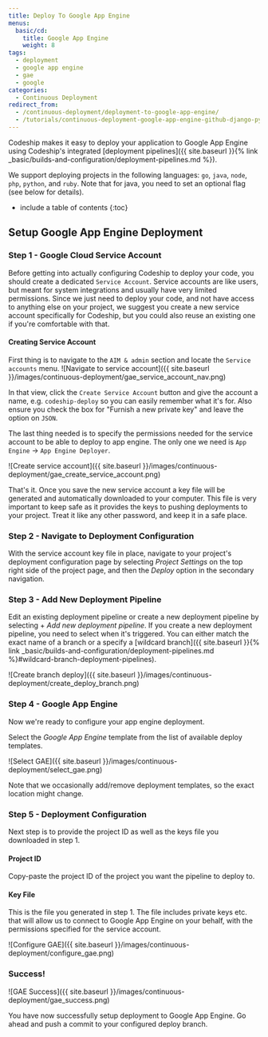 ```yaml
---
title: Deploy To Google App Engine
menus:
  basic/cd:
    title: Google App Engine
    weight: 8
tags:
  - deployment
  - google app engine
  - gae
  - google
categories:
  - Continuous Deployment   
redirect_from:
  - /continuous-deployment/deployment-to-google-app-engine/
  - /tutorials/continuous-deployment-google-app-engine-github-django-python/
---
```


Codeship makes it easy to deploy your application to Google App Engine using Codeship's integrated [deployment pipelines]({{ site.baseurl }}{% link _basic/builds-and-configuration/deployment-pipelines.md %}).

We support deploying projects in the following languages: `go`, `java`, `node`, `php`, `python`, and `ruby`. Note that for java, you need to set an optional flag (see below for details).

* include a table of contents
{:toc}

## Setup Google App Engine Deployment

### Step 1 - Google Cloud Service Account

Before getting into actually configuring Codeship to deploy your code, you should create a dedicated `Service Account`. Service accounts are like users, but meant for system integrations and usually have very limited permissions.
Since we just need to deploy your code, and not have access to anything else on your project, we suggest you create a new service account specifically for Codeship, but you could also reuse an existing one if you're comfortable with that.

#### Creating Service Account

First thing is to navigate to the `AIM & admin` section and locate the `Service accounts` menu.
![Navigate to service account]({{ site.baseurl }}/images/continuous-deployment/gae_service_account_nav.png)

In that view, click the `Create Service Account` button and give the account a name, e.g. `codeship-deploy` so you can easily remember what it's for. Also ensure you check the box for "Furnish a new private key" and leave the option on `JSON`.

The last thing needed is to specify the permissions needed for the service account to be able to deploy to app engine. The only one we need is `App Engine` -> `App Engine Deployer`.

![Create service account]({{ site.baseurl }}/images/continuous-deployment/gae_create_service_account.png)

That's it. Once you save the new service account a key file will be generated and automatically downloaded to your computer. This file is very important to keep safe as it provides the keys to pushing deployments to your project. Treat it like any other password, and keep it in a safe place.


### Step 2 - Navigate to Deployment Configuration

With the service account key file in place, navigate to your project's deployment configuration page by selecting _Project Settings_ on the top right side of the project page, and then the _Deploy_ option in the secondary navigation.

### Step 3 - Add New Deployment Pipeline

Edit an existing deployment pipeline or create a new deployment pipeline by selecting + _Add new deployment pipeline_. If you create a new deployment pipeline, you need to select when it's triggered. You can either match the exact name of a branch or a specify a [wildcard branch]({{ site.baseurl }}{% link _basic/builds-and-configuration/deployment-pipelines.md %}#wildcard-branch-deployment-pipelines).

![Create branch deploy]({{ site.baseurl }}/images/continuous-deployment/create_deploy_branch.png)

### Step 4 - Google App Engine
Now we're ready to configure your app engine deployment.

Select the _Google App Engine_ template from the list of available deploy templates.

![Select GAE]({{ site.baseurl }}/images/continuous-deployment/select_gae.png)

Note that we occasionally add/remove deployment templates, so the exact location might change.

### Step 5 - Deployment Configuration

Next step is to provide the project ID as well as the keys file you downloaded in step 1.

#### Project ID

Copy-paste the project ID of the project you want the pipeline to deploy to.

#### Key File

This is the file you generated in step 1. The file includes private keys etc. that will allow us to connect to Google App Engine on your behalf, with the permissions specified for the service account.

![Configure GAE]({{ site.baseurl }}/images/continuous-deployment/configure_gae.png)

### Success!

![GAE Success]({{ site.baseurl }}/images/continuous-deployment/gae_success.png)

You have now successfully setup deployment to Google App Engine. Go ahead and push a commit to your configured deploy branch.
